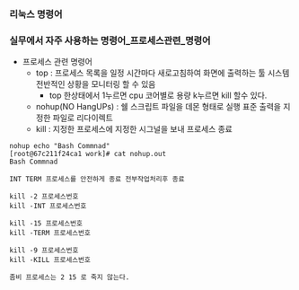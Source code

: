 ### 리눅스 명령어
### 실무에서 자주 사용하는 명령어_프로세스관련_명령어
- 프로세스 관련 명령어
    - top : 프로세스 목록을 일정 시간마다 새로고침하여 화면에 출력하는 툴 시스템 전반적인 상황을 모니터링 할 수 있음
      - top 한상태에서 1누르면 cpu 코어별로 용량 k누르면 kill 할수 있다.
    - nohup(NO HangUPs) : 쉘 스크립트 파일을 데몬 형태로 실행 표준 출력을 지정한 파일로 리다이렉트
    - kill : 지정한 프로세스에 지정한 시그널을 보내 프로세스 종료
  
```shell
nohup echo "Bash Commnad"
[root@67c211f24ca1 work]# cat nohup.out
Bash Commnad

INT TERM 프로세스를 안전하게 종료 전부작업처리후 종료

kill -2 프로세스번호 
kill -INT 프로세스번호

kill -15 프로세스번호
kill -TERM 프로세스번호

kill -9 프로세스번호
kill -KILL 프로세스번호

좀비 프로세스는 2 15 로 죽지 않는다.
```